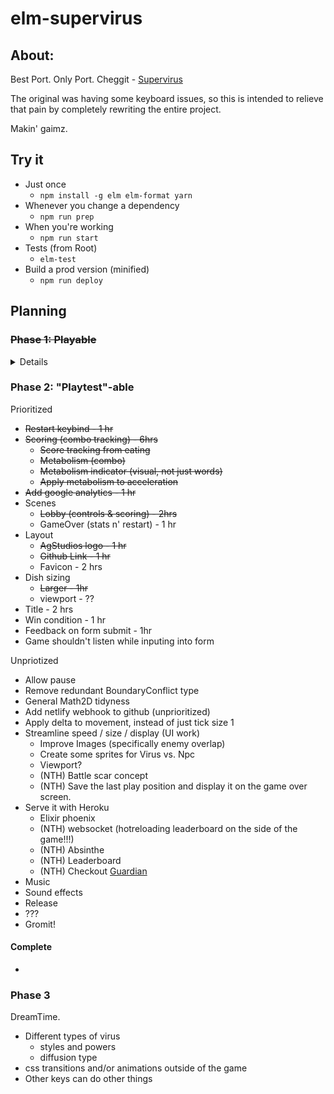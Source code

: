 # elm-supervirus

## About:

Best Port. Only Port.
Cheggit - [Supervirus](http://samgqroberts.com/sylverstudios/games/supervirus/)


The original was having some keyboard issues, so this is intended to relieve that pain by completely rewriting the entire project.

Makin' gaimz.

## Try it

* Just once
  * `npm install -g elm elm-format yarn`
* Whenever you change a dependency
  * `npm run prep`
* When you're working
  * `npm run start`
* Tests (from Root)
  * `elm-test`
* Build a prod version (minified)
  * `npm run deploy`



## Planning

### ~~Phase 1: Playable~~

  <details>

  #### Complete
  * ~~Replace favicon & only page~~
  * ~~Collision detection~~
  * ~~Boundaries~~
  * ~~Scoring~~
  * ~~Smooth borders~~
  * ~~Enemy Movement~~
    * ~~Enemy wall bounce~~
    * ~~random in play~~
    * ~~Enemy random velocity on spawn~~
    * ~~Fuzzy test for enemy movement (within boundary, velocity stays at same abs val)~~
  * ~~Automated Enemy Spawning~~
  * ~~Apply velocity and acceleration to user~~
  * ~~Move the clock into the game.~~
    * ~~If we are in the start state or gameOver state, the clock isn't running~~
    * ~~Subscriptions only apply during Playing state~~
  * ~~Implement Slide with running velocity (tangent projection)~~
  * ~~Improve pacing (user is WAY TOO FAST)~~
  * ~~Deploy with netlify!~~
  * ~~Play tests (private beta (add email address) Sam, RJ, Pete, Dave)~~

  </details>


### Phase 2: "Playtest"-able

Prioritized
* ~~Restart keybind - 1 hr~~
* ~~Scoring (combo tracking) - 6hrs~~
  * ~~Score tracking from eating~~
  * ~~Metabolism (combo)~~
  * ~~Metabolism indicator (visual, not just words)~~
  * ~~Apply metabolism to acceleration~~
* ~~Add google analytics - 1 hr~~
* Scenes
  * ~~Lobby (controls & scoring) - 2hrs~~
  * GameOver (stats n' restart) - 1 hr
* Layout
  * ~~AgStudios logo - 1 hr~~
  * ~~Github Link - 1 hr~~
  * Favicon - 2 hrs
* Dish sizing
  * ~~Larger - 1hr~~
  * viewport - ??
* Title - 2 hrs
* Win condition - 1 hr
* Feedback on form submit - 1hr
* Game shouldn't listen while inputing into form


 Unpriotized
 * Allow pause
 * Remove redundant BoundaryConflict type
 * General Math2D tidyness
 * Add netlify webhook to github (unprioritized)
 * Apply delta to movement, instead of just tick size 1
 * Streamline speed / size / display (UI work)
   * Improve Images (specifically enemy overlap)
   * Create some sprites for Virus vs. Npc
   * Viewport?
   * (NTH) Battle scar concept
   * (NTH) Save the last play position and display it on the game over screen.
 * Serve it with Heroku
   * Elixir phoenix
   * (NTH) websocket (hotreloading leaderboard on the side of the game!!!)
   * (NTH) Absinthe
   * (NTH) Leaderboard
   * (NTH) Checkout [Guardian](https://github.com/ueberauth/guardian)
 * Music
 * Sound effects
 * Release
 * ???
 * Gromit!

 #### Complete
 *


### Phase 3
DreamTime.

* Different types of virus
  * styles and powers
  * diffusion type
* css transitions and/or animations outside of the game
* Other keys can do other things
